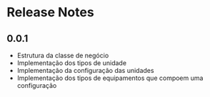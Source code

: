 # Release Notes

## 0.0.1
+ Estrutura da classe de negócio 
+ Implementação dos tipos de unidade
+ Implementação da configuração das unidades
+ Implementação dos tipos de equipamentos que compoem uma configuração